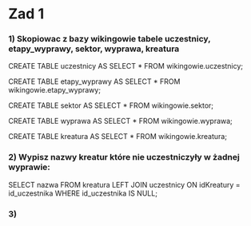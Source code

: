 # Zad 1

### 1) Skopiowac z bazy wikingowie tabele uczestnicy, etapy_wyprawy, sektor, wyprawa, kreatura

CREATE TABLE uczestnicy AS SELECT * FROM wikingowie.uczestnicy;

CREATE TABLE etapy_wyprawy AS SELECT * FROM wikingowie.etapy_wyprawy;

CREATE TABLE sektor AS SELECT * FROM wikingowie.sektor;

CREATE TABLE wyprawa AS SELECT * FROM wikingowie.wyprawa;

CREATE TABLE kreatura AS SELECT * FROM wikingowie.kreatura;

### 2) Wypisz nazwy kreatur które nie uczestniczyły w żadnej wyprawie:

SELECT nazwa FROM kreatura LEFT JOIN uczestnicy ON idKreatury = id_uczestnika WHERE id_uczestnika IS NULL;

### 3)
